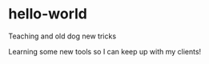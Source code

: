 # hello-world
Teaching and old dog new tricks

Learning some new tools so I can keep up with my clients!
